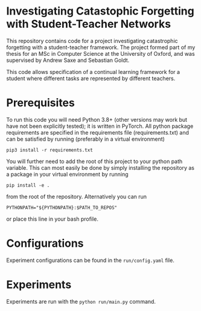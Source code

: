 # Investigating Catastophic Forgetting with Student-Teacher Networks

This repository contains code for a project investigating catastrophic forgetting with 
a student-teacher framework. The project formed part of my thesis for an MSc in Computer Science at the University 
of Oxford, and was supervised by Andrew Saxe and Sebastian Goldt.

This code allows specification of a continual learning framework for a student
where different tasks are represented by different teachers.

# Prerequisites

To run this code you will need Python 3.8+ (other versions may work but have not been explicitly tested); it is written in PyTorch. All python package requirements are 
specified in the requirements file (requirements.txt) and can be satisfied by running (preferably in a virtual environment)

```pip3 install -r requirements.txt```

You will further need to add the root of this project to your python path variable. This can most easily be done by simply installing the repository as a package in your virtual environment
by running 

```pip install -e .```

from the root of the repository. Alternatively you can run

```PYTHONPATH="${PYTHONPATH}:$PATH_TO_REPOS"```

or place this line in your bash profile.

# Configurations

Experiment configurations can be found in the ```run/config.yaml``` file. 

# Experiments

Experiments are run with the ```python run/main.py``` command.